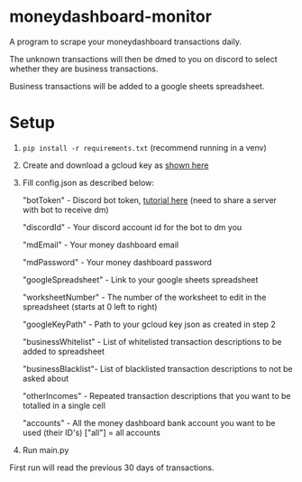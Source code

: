 # moneydashboard-monitor

A program to scrape your moneydashboard transactions daily.

The unknown transactions will then be dmed to you on discord to select whether they are business transactions.

Business transactions will be added to a google sheets spreadsheet.

# Setup
1) `pip install -r requirements.txt` (recommend running in a venv)
2) Create and download a gcloud key as [shown here](http://gspread.readthedocs.org/en/latest/oauth2.html)
3) Fill config.json as described below:

    "botToken" - Discord bot token, [tutorial here](https://www.writebots.com/discord-bot-token/) (need to share a server with bot to receive dm)
    
    "discordId" - Your discord account id for the bot to dm you
    
    "mdEmail" - Your money dashboard email
    
    "mdPassword" - Your money dashboard password
    
    "googleSpreadsheet" - Link to your google sheets spreadsheet
    
    "worksheetNumber" - The number of the worksheet to edit in the spreadsheet (starts at 0 left to right)
    
    "googleKeyPath" - Path to your gcloud key json as created in step 2
    
    "businessWhitelist" - List of whitelisted transaction descriptions to be added to spreadsheet
    
    "businessBlacklist"- List of blacklisted transaction descriptions to not be asked about
    
    "otherIncomes" - Repeated transaction descriptions that you want to be totalled in a single cell
    
    "accounts" - All the money dashboard bank account you want to be used (their ID's) ["all"] = all accounts
    
4) Run main.py

First run will read the previous 30 days of transactions.
